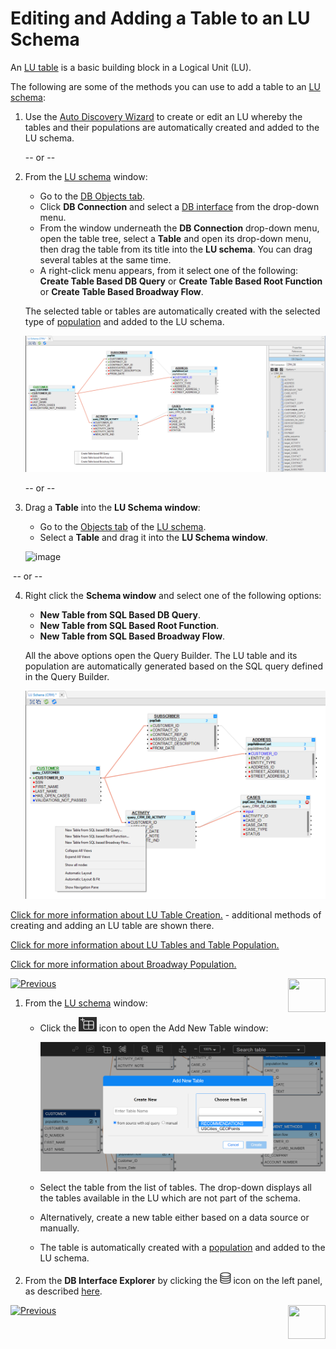 # Editing and Adding a Table to an LU Schema

An [LU table](/articles/06_LU_tables/01_LU_tables_overview.md)  is a basic building block in a Logical Unit (LU).

The following are some of the methods you can use to add a table to an [LU schema](/articles/03_logical_units/03_LU_schema_window.md): 

<studio>

1. Use the [Auto Discovery Wizard](/articles/03_logical_units/06_auto_discovery_wizard.md) to create or edit an LU whereby the tables and their populations are automatically created and added to the LU schema.

   -- or --

2. From the [LU schema](/articles/03_logical_units/03_LU_schema_window.md) window:

   * Go to the [DB Objects tab](/articles/03_logical_units/03_LU_schema_window.md#logical-unit-lu-tabs). 
   * Click **DB Connection** and select a [DB interface](/articles/05_DB_interfaces/03_DB_interfaces_overview.md) from the drop-down menu.
   * From the window underneath the **DB Connection** drop-down menu, open the table tree, select a **Table** and open its drop-down menu, then drag the table from its title  into the **LU schema**. You can drag several tables at the same time.
   * A right-click menu appears, from it select one of the following: **Create Table Based DB Query** or **Create Table Based Root Function** or **Create Table Based Broadway Flow**.
   
   The selected table or tables are automatically created with the selected type of [population](/articles/07_table_population/01_table_population_overview.md) and added to the LU schema.
   
      ![image](images/03_09_01_tables1.png)
   
   -- or --
   
3. Drag a **Table** into the **LU Schema window**:

    * Go to the [Objects tab](/articles/03_logical_units/03_LU_schema_window.md#logical-unit-lu-tabs) of the [LU schema](/articles/03_logical_units/03_LU_schema_window.md).
    * Select a **Table** and drag it into the **LU Schema window**.
    
    ![image](images/03_09_02_tables2.png)

​	-- or --

4. Right click the **Schema window** and select one of the following options:

    * **New Table from SQL Based DB Query**.
    * **New Table from SQL Based Root Function**.
    * **New Table from SQL Based Broadway Flow**.
    
    All the above options open the Query Builder. The LU table and its population are automatically generated based on the SQL query defined in the Query Builder.
    
      ![image](images/03_09_03_tables3.png)



[Click for more information about LU Table Creation.](/articles/06_LU_tables/02_create_an_LU_table.md) - additional methods of creating and adding an LU table are shown there. 

[Click for more information about LU Tables and Table Population.](/articles/07_table_population/01_table_population_overview.md)

[Click for more information about Broadway Population.](/articles/07_table_population/14_table_population_based_Broadway.md)



[![Previous](/articles/images/Previous.png)](/articles/03_logical_units/08_define_root_table_and_instance_ID_LU_schema.md)[<img align="right" width="60" height="54" src="/articles/images/Next.png">](/articles/03_logical_units/10_delete_table_from_a_schema.md)

</studio>

<web>

1. From the [LU schema](/articles/03_logical_units/03_LU_schema_window.md) window:

   * Click the <img src="images/web/new_table.PNG" style="zoom: 50%;" /> icon to open the Add New Table window:

     ![](images/web/9_add_new_table.PNG)

   * Select the table from the list of tables. The drop-down displays all the tables available in the LU which are not part of the schema.

   * Alternatively, create a new table either based on a data source or manually.

   * The table is automatically created with a [population](/articles/07_table_population/14_table_population_based_Broadway.md) and added to the LU schema.

2. From the **DB Interface Explorer** by clicking the <img src="../04_fabric_studio/images/web/datasource_explorer.png" style="zoom:67%;" /> icon on the left panel, as described [here](05_create_a_new_LU_object).

   

[![Previous](/articles/images/Previous.png)](05_create_a_new_LU_objectmd)[<img align="right" width="60" height="54" src="/articles/images/Next.png">](10_delete_table_from_a_schema.md)

</web>

